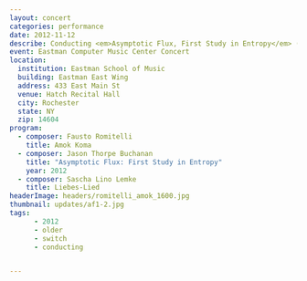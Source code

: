 ```yaml
---
layout: concert
categories: performance
date: 2012-11-12
describe: Conducting <em>Asymptotic Flux, First Study in Entropy</em> (2012) and Fausto Romitelli's <em>Amok Koma</em>, [Switch~ Ensemble].
event: Eastman Computer Music Center Concert
location:
  institution: Eastman School of Music
  building: Eastman East Wing
  address: 433 East Main St
  venue: Hatch Recital Hall
  city: Rochester
  state: NY
  zip: 14604
program:
  - composer: Fausto Romitelli
    title: Amok Koma
  - composer: Jason Thorpe Buchanan
    title: "Asymptotic Flux: First Study in Entropy"
    year: 2012
  - composer: Sascha Lino Lemke
    title: Liebes-Lied
headerImage: headers/romitelli_amok_1600.jpg
thumbnail: updates/af1-2.jpg
tags:
      - 2012
      - older
      - switch
      - conducting


---
```

